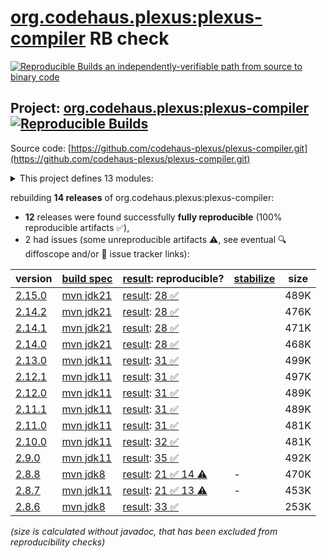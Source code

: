 [org.codehaus.plexus:plexus-compiler](https://central.sonatype.com/artifact/org.codehaus.plexus/plexus-compiler/versions) RB check
=======

[![Reproducible Builds](https://reproducible-builds.org/images/logos/rb.svg) an independently-verifiable path from source to binary code](https://reproducible-builds.org/)

## Project: [org.codehaus.plexus:plexus-compiler](https://central.sonatype.com/artifact/org.codehaus.plexus/plexus-compiler/versions) [![Reproducible Builds](https://img.shields.io/endpoint?url=https://raw.githubusercontent.com/jvm-repo-rebuild/reproducible-central/master/content/org/codehaus/plexus/plexus-compiler/badge.json)](https://github.com/jvm-repo-rebuild/reproducible-central/blob/master/content/org/codehaus/plexus/plexus-compiler/README.md)

Source code: [https://github.com/codehaus-plexus/plexus-compiler.git](https://github.com/codehaus-plexus/plexus-compiler.git)

<details><summary>This project defines 13 modules:</summary>

* [org.codehaus.plexus:plexus-compiler](https://central.sonatype.com/artifact/org.codehaus.plexus/plexus-compiler/overview)
* [org.codehaus.plexus:plexus-compiler-api](https://central.sonatype.com/artifact/org.codehaus.plexus/plexus-compiler-api/overview)
* [org.codehaus.plexus:plexus-compiler-aspectj](https://central.sonatype.com/artifact/org.codehaus.plexus/plexus-compiler-aspectj/overview)
* [org.codehaus.plexus:plexus-compiler-csharp](https://central.sonatype.com/artifact/org.codehaus.plexus/plexus-compiler-csharp/overview)
* [org.codehaus.plexus:plexus-compiler-eclipse](https://central.sonatype.com/artifact/org.codehaus.plexus/plexus-compiler-eclipse/overview)
* [org.codehaus.plexus:plexus-compiler-its](https://central.sonatype.com/artifact/org.codehaus.plexus/plexus-compiler-its/overview)
* [org.codehaus.plexus:plexus-compiler-j2objc](https://central.sonatype.com/artifact/org.codehaus.plexus/plexus-compiler-j2objc/overview)
* [org.codehaus.plexus:plexus-compiler-javac](https://central.sonatype.com/artifact/org.codehaus.plexus/plexus-compiler-javac/overview)
* [org.codehaus.plexus:plexus-compiler-javac-errorprone](https://central.sonatype.com/artifact/org.codehaus.plexus/plexus-compiler-javac-errorprone/overview)
* [org.codehaus.plexus:plexus-compiler-jikes](https://central.sonatype.com/artifact/org.codehaus.plexus/plexus-compiler-jikes/overview)
* [org.codehaus.plexus:plexus-compiler-manager](https://central.sonatype.com/artifact/org.codehaus.plexus/plexus-compiler-manager/overview)
* [org.codehaus.plexus:plexus-compiler-test](https://central.sonatype.com/artifact/org.codehaus.plexus/plexus-compiler-test/overview)
* [org.codehaus.plexus:plexus-compilers](https://central.sonatype.com/artifact/org.codehaus.plexus/plexus-compilers/overview)
</details>

rebuilding **14 releases** of org.codehaus.plexus:plexus-compiler:
- **12** releases were found successfully **fully reproducible** (100% reproducible artifacts :white_check_mark:),
- 2 had issues (some unreproducible artifacts :warning:, see eventual :mag: diffoscope and/or :memo: issue tracker links):

| version | [build spec](/BUILDSPEC.md) | [result](https://reproducible-builds.org/docs/jvm/): reproducible? | [stabilize](https://github.com/google/oss-rebuild/blob/main/cmd/stabilize/README.md) | size |
| -- | --------- | ------ | ------ | -- |
| [2.15.0](https://central.sonatype.com/artifact/org.codehaus.plexus/plexus-compiler/2.15.0/pom) | [mvn jdk21](plexus-compiler-2.15.0.buildspec) | [result](plexus-compiler-2.15.0.buildinfo): [28 :white_check_mark: ](plexus-compiler-2.15.0.buildcompare) | | 489K |
| [2.14.2](https://central.sonatype.com/artifact/org.codehaus.plexus/plexus-compiler/2.14.2/pom) | [mvn jdk21](plexus-compiler-2.14.2.buildspec) | [result](plexus-compiler-2.14.2.buildinfo): [28 :white_check_mark: ](plexus-compiler-2.14.2.buildcompare) | | 476K |
| [2.14.1](https://central.sonatype.com/artifact/org.codehaus.plexus/plexus-compiler/2.14.1/pom) | [mvn jdk21](plexus-compiler-2.14.1.buildspec) | [result](plexus-compiler-2.14.1.buildinfo): [28 :white_check_mark: ](plexus-compiler-2.14.1.buildcompare) | | 471K |
| [2.14.0](https://central.sonatype.com/artifact/org.codehaus.plexus/plexus-compiler/2.14.0/pom) | [mvn jdk21](plexus-compiler-2.14.0.buildspec) | [result](plexus-compiler-2.14.0.buildinfo): [28 :white_check_mark: ](plexus-compiler-2.14.0.buildcompare) | | 468K |
| [2.13.0](https://central.sonatype.com/artifact/org.codehaus.plexus/plexus-compiler/2.13.0/pom) | [mvn jdk11](plexus-compiler-2.13.0.buildspec) | [result](plexus-compiler-2.13.0.buildinfo): [31 :white_check_mark: ](plexus-compiler-2.13.0.buildcompare) | | 499K |
| [2.12.1](https://central.sonatype.com/artifact/org.codehaus.plexus/plexus-compiler/2.12.1/pom) | [mvn jdk11](plexus-compiler-2.12.1.buildspec) | [result](plexus-compiler-2.12.1.buildinfo): [31 :white_check_mark: ](plexus-compiler-2.12.1.buildcompare) | | 497K |
| [2.12.0](https://central.sonatype.com/artifact/org.codehaus.plexus/plexus-compiler/2.12.0/pom) | [mvn jdk11](plexus-compiler-2.12.0.buildspec) | [result](plexus-compiler-2.12.0.buildinfo): [31 :white_check_mark: ](plexus-compiler-2.12.0.buildcompare) | | 489K |
| [2.11.1](https://central.sonatype.com/artifact/org.codehaus.plexus/plexus-compiler/2.11.1/pom) | [mvn jdk11](plexus-compiler-2.11.1.buildspec) | [result](plexus-compiler-2.11.1.buildinfo): [31 :white_check_mark: ](plexus-compiler-2.11.1.buildcompare) | | 489K |
| [2.11.0](https://central.sonatype.com/artifact/org.codehaus.plexus/plexus-compiler/2.11.0/pom) | [mvn jdk11](plexus-compiler-2.11.0.buildspec) | [result](plexus-compiler-2.11.0.buildinfo): [31 :white_check_mark: ](plexus-compiler-2.11.0.buildcompare) | | 481K |
| [2.10.0](https://central.sonatype.com/artifact/org.codehaus.plexus/plexus-compiler/2.10.0/pom) | [mvn jdk11](plexus-compiler-2.10.0.buildspec) | [result](plexus-compiler-2.10.0.buildinfo): [32 :white_check_mark: ](plexus-compiler-2.10.0.buildcompare) | | 481K |
| [2.9.0](https://central.sonatype.com/artifact/org.codehaus.plexus/plexus-compiler/2.9.0/pom) | [mvn jdk11](plexus-compiler-2.9.0.buildspec) | [result](plexus-compiler-2.9.0.buildinfo): [35 :white_check_mark: ](plexus-compiler-2.9.0.buildcompare) | | 492K |
| [2.8.8](https://central.sonatype.com/artifact/org.codehaus.plexus/plexus-compiler/2.8.8/pom) | [mvn jdk8](plexus-compiler-2.8.8.buildspec) | [result](plexus-compiler-its-2.8.8.buildinfo): [21 :white_check_mark:  14 :warning:](plexus-compiler-its-2.8.8.buildcompare) | - | 470K |
| [2.8.7](https://central.sonatype.com/artifact/org.codehaus.plexus/plexus-compiler/2.8.7/pom) | [mvn jdk11](plexus-compiler-2.8.7.buildspec) | [result](plexus-compiler-j2objc-2.8.7.buildinfo): [21 :white_check_mark:  13 :warning:](plexus-compiler-j2objc-2.8.7.buildcompare) | - | 453K |
| [2.8.6](https://central.sonatype.com/artifact/org.codehaus.plexus/plexus-compiler/2.8.6/pom) | [mvn jdk8](plexus-compiler-2.8.6.buildspec) | [result](plexus-compiler-j2objc-2.8.6.buildinfo): [33 :white_check_mark: ](plexus-compiler-j2objc-2.8.6.buildcompare) | | 253K |

<i>(size is calculated without javadoc, that has been excluded from reproducibility checks)</i>
